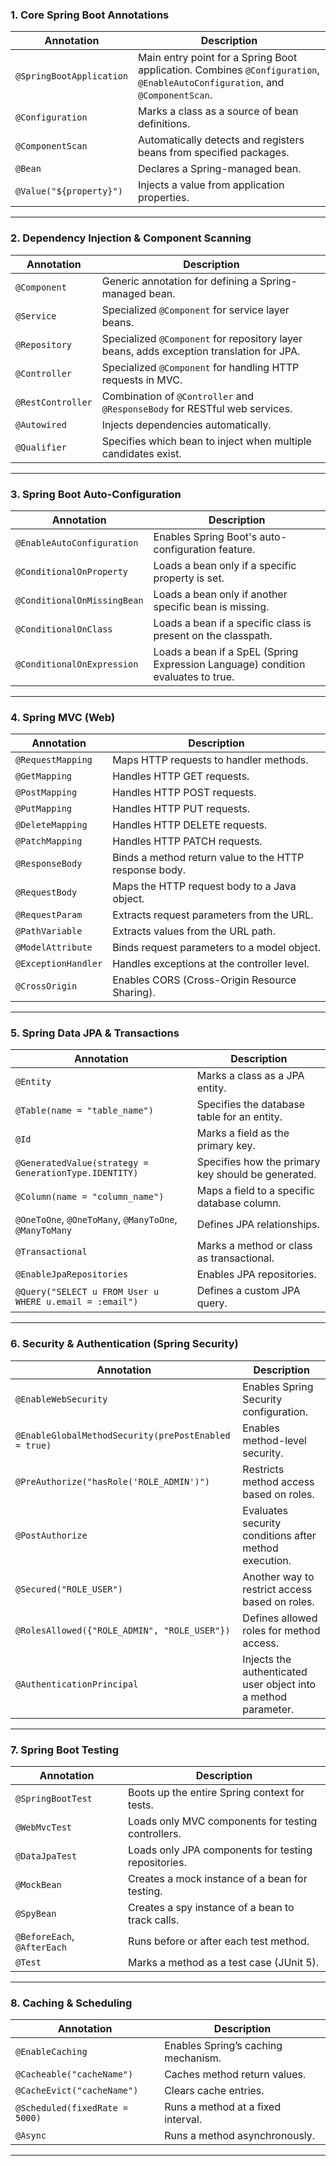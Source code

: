 ### **1. Core Spring Boot Annotations**

| Annotation               | Description                                                                                                                  |
| ------------------------ | ---------------------------------------------------------------------------------------------------------------------------- |
| `@SpringBootApplication` | Main entry point for a Spring Boot application. Combines `@Configuration`, `@EnableAutoConfiguration`, and `@ComponentScan`. |
| `@Configuration`         | Marks a class as a source of bean definitions.                                                                               |
| `@ComponentScan`         | Automatically detects and registers beans from specified packages.                                                           |
| `@Bean`                  | Declares a Spring-managed bean.                                                                                              |
| `@Value("${property}")`  | Injects a value from application properties.                                                                                 |

---

### **2. Dependency Injection & Component Scanning**

| Annotation        | Description                                                                              |
| ----------------- | ---------------------------------------------------------------------------------------- |
| `@Component`      | Generic annotation for defining a Spring-managed bean.                                   |
| `@Service`        | Specialized `@Component` for service layer beans.                                        |
| `@Repository`     | Specialized `@Component` for repository layer beans, adds exception translation for JPA. |
| `@Controller`     | Specialized `@Component` for handling HTTP requests in MVC.                              |
| `@RestController` | Combination of `@Controller` and `@ResponseBody` for RESTful web services.               |
| `@Autowired`      | Injects dependencies automatically.                                                      |
| `@Qualifier`      | Specifies which bean to inject when multiple candidates exist.                           |


---

### **3. Spring Boot Auto-Configuration**

|Annotation|Description|
|---|---|
|`@EnableAutoConfiguration`|Enables Spring Boot's auto-configuration feature.|
|`@ConditionalOnProperty`|Loads a bean only if a specific property is set.|
|`@ConditionalOnMissingBean`|Loads a bean only if another specific bean is missing.|
|`@ConditionalOnClass`|Loads a bean if a specific class is present on the classpath.|
|`@ConditionalOnExpression`|Loads a bean if a SpEL (Spring Expression Language) condition evaluates to true.|

---

### **4. Spring MVC (Web)**

|Annotation|Description|
|---|---|
|`@RequestMapping`|Maps HTTP requests to handler methods.|
|`@GetMapping`|Handles HTTP GET requests.|
|`@PostMapping`|Handles HTTP POST requests.|
|`@PutMapping`|Handles HTTP PUT requests.|
|`@DeleteMapping`|Handles HTTP DELETE requests.|
|`@PatchMapping`|Handles HTTP PATCH requests.|
|`@ResponseBody`|Binds a method return value to the HTTP response body.|
|`@RequestBody`|Maps the HTTP request body to a Java object.|
|`@RequestParam`|Extracts request parameters from the URL.|
|`@PathVariable`|Extracts values from the URL path.|
|`@ModelAttribute`|Binds request parameters to a model object.|
|`@ExceptionHandler`|Handles exceptions at the controller level.|
|`@CrossOrigin`|Enables CORS (Cross-Origin Resource Sharing).|

---

### **5. Spring Data JPA & Transactions**

|Annotation|Description|
|---|---|
|`@Entity`|Marks a class as a JPA entity.|
|`@Table(name = "table_name")`|Specifies the database table for an entity.|
|`@Id`|Marks a field as the primary key.|
|`@GeneratedValue(strategy = GenerationType.IDENTITY)`|Specifies how the primary key should be generated.|
|`@Column(name = "column_name")`|Maps a field to a specific database column.|
|`@OneToOne`, `@OneToMany`, `@ManyToOne`, `@ManyToMany`|Defines JPA relationships.|
|`@Transactional`|Marks a method or class as transactional.|
|`@EnableJpaRepositories`|Enables JPA repositories.|
|`@Query("SELECT u FROM User u WHERE u.email = :email")`|Defines a custom JPA query.|

---

### **6. Security & Authentication (Spring Security)**

|Annotation|Description|
|---|---|
|`@EnableWebSecurity`|Enables Spring Security configuration.|
|`@EnableGlobalMethodSecurity(prePostEnabled = true)`|Enables method-level security.|
|`@PreAuthorize("hasRole('ROLE_ADMIN')")`|Restricts method access based on roles.|
|`@PostAuthorize`|Evaluates security conditions after method execution.|
|`@Secured("ROLE_USER")`|Another way to restrict access based on roles.|
|`@RolesAllowed({"ROLE_ADMIN", "ROLE_USER"})`|Defines allowed roles for method access.|
|`@AuthenticationPrincipal`|Injects the authenticated user object into a method parameter.|

---

### **7. Spring Boot Testing**

|Annotation|Description|
|---|---|
|`@SpringBootTest`|Boots up the entire Spring context for tests.|
|`@WebMvcTest`|Loads only MVC components for testing controllers.|
|`@DataJpaTest`|Loads only JPA components for testing repositories.|
|`@MockBean`|Creates a mock instance of a bean for testing.|
|`@SpyBean`|Creates a spy instance of a bean to track calls.|
|`@BeforeEach`, `@AfterEach`|Runs before or after each test method.|
|`@Test`|Marks a method as a test case (JUnit 5).|

---

### **8. Caching & Scheduling**

|Annotation|Description|
|---|---|
|`@EnableCaching`|Enables Spring’s caching mechanism.|
|`@Cacheable("cacheName")`|Caches method return values.|
|`@CacheEvict("cacheName")`|Clears cache entries.|
|`@Scheduled(fixedRate = 5000)`|Runs a method at a fixed interval.|
|`@Async`|Runs a method asynchronously.|

---